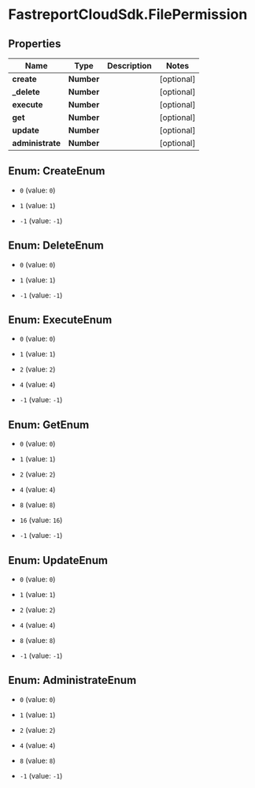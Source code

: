 # FastreportCloudSdk.FilePermission

## Properties

Name | Type | Description | Notes
------------ | ------------- | ------------- | -------------
**create** | **Number** |  | [optional] 
**_delete** | **Number** |  | [optional] 
**execute** | **Number** |  | [optional] 
**get** | **Number** |  | [optional] 
**update** | **Number** |  | [optional] 
**administrate** | **Number** |  | [optional] 



## Enum: CreateEnum


* `0` (value: `0`)

* `1` (value: `1`)

* `-1` (value: `-1`)





## Enum: DeleteEnum


* `0` (value: `0`)

* `1` (value: `1`)

* `-1` (value: `-1`)





## Enum: ExecuteEnum


* `0` (value: `0`)

* `1` (value: `1`)

* `2` (value: `2`)

* `4` (value: `4`)

* `-1` (value: `-1`)





## Enum: GetEnum


* `0` (value: `0`)

* `1` (value: `1`)

* `2` (value: `2`)

* `4` (value: `4`)

* `8` (value: `8`)

* `16` (value: `16`)

* `-1` (value: `-1`)





## Enum: UpdateEnum


* `0` (value: `0`)

* `1` (value: `1`)

* `2` (value: `2`)

* `4` (value: `4`)

* `8` (value: `8`)

* `-1` (value: `-1`)





## Enum: AdministrateEnum


* `0` (value: `0`)

* `1` (value: `1`)

* `2` (value: `2`)

* `4` (value: `4`)

* `8` (value: `8`)

* `-1` (value: `-1`)




